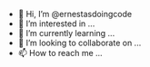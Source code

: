 - 👋 Hi, I’m @ernestasdoingcode
- 👀 I’m interested in ...
- 🌱 I’m currently learning ...
- 💞️ I’m looking to collaborate on ...
- 📫 How to reach me ...

<!---
ernestasdoingcode/ernestasdoingcode is a ✨ special ✨ repository because its `README.md` (this file) appears on your GitHub profile.
You can click the Preview link to take a look at your changes.
--->

